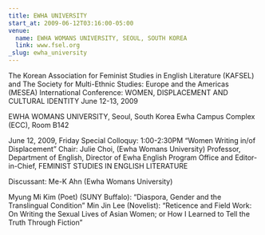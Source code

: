 ```yaml
---
title: EWHA UNIVERSITY
start_at: 2009-06-12T03:16:00-05:00
venue:
  name: EWHA WOMANS UNIVERSITY, SEOUL, SOUTH KOREA
  link: www.fsel.org
_slug: ewha_university
---
```


The Korean Association for Feminist Studies in English Literature (KAFSEL) and The Society for Multi-Ethnic Studies: Europe and the Americas (MESEA)
International Conference: WOMEN, DISPLACEMENT AND CULTURAL IDENTITY
June 12-13, 2009

EWHA WOMANS UNIVERSITY, Seoul, South Korea
Ewha Campus Complex (ECC), Room B142

June 12, 2009, Friday
Special Colloquy: 1:00-2:30PM
“Women Writing in/of Displacement”
Chair: Julie Choi, (Ewha Womans University)
Professor, Department of English, Director of Ewha English Program Office and Editor-in-Chief, FEMINIST STUDIES IN ENGLISH LITERATURE

Discussant: Me-K Ahn (Ewha Womans University)

Myung Mi Kim (Poet) (SUNY Buffalo): “Diaspora, Gender and the Translingual Condition”
Min Jin Lee (Novelist): “Reticence and Field Work: On Writing the Sexual Lives of Asian Women; or How I Learned to Tell the Truth Through Fiction”
